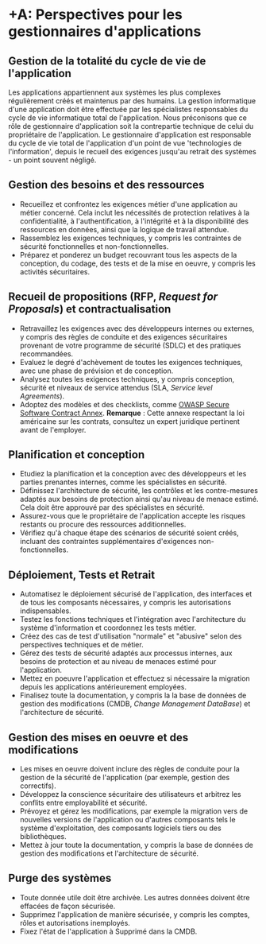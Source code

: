 # +A: 	Perspectives pour les gestionnaires d'applications

## Gestion de la totalité du cycle de vie de l'application

Les applications appartiennent aux systèmes les plus complexes régulièrement créés et maintenus par des humains. La gestion informatique d'une application doit être effectuée par les spécialistes responsables du cycle de vie informatique total de l'application. Nous préconisons que ce rôle de gestionnaire d'application soit la contrepartie technique de celui du propriétaire de l'application. Le gestionnaire d'application est responsable du cycle de vie total de l'application d'un point de vue 'technologies de l'information', depuis le recueil des exigences jusqu'au retrait des systèmes - un point souvent négligé.

## Gestion des besoins et des ressources

* Recueillez et confrontez les exigences métier d'une application au métier concerné. Cela inclut les nécessités de protection relatives à la confidentialité, à l'authentification, à l'intégrité et à la disponibilité des ressources en données, ainsi que la logique de travail attendue.
* Rassemblez les exigences techniques, y compris les contraintes de sécurité fonctionnelles et non-fonctionnelles.
* Préparez et ponderez un budget recouvrant tous les aspects de la conception, du codage, des tests et de la mise en oeuvre, y compris les activités sécuritaires.

## Recueil de propositions (RFP, _Request for Proposals_) et contractualisation

* Retravaillez les exigences avec des développeurs internes ou externes, y compris des règles de conduite et des exigences sécuritaires provenant de votre programme de sécurité (SDLC) et des pratiques recommandées.
* Evaluez le degré d'achèvement de toutes les exigences techniques, avec une phase de prévision et de conception.
* Analysez toutes les exigences techniques, y compris conception, sécurité et niveaux de service attendus (SLA, _Service level Agreements_).
* Adoptez des modèles et des checklists, comme [OWASP Secure Software Contract Annex](https://wiki.owasp.org/index.php/OWASP_Secure_Software_Contract_Annex). **Remarque** : Cette annexe respectant la loi américaine sur les contrats, consultez un expert juridique pertinent avant de l'employer.

## Planification et conception

* Etudiez la planification et la conception avec des développeurs et les parties prenantes internes, comme les spécialistes en sécurité.
* Définissez l'architecture de sécurité, les contrôles et les contre-mesures adaptés aux besoins de protection ainsi qu'au niveau de menace estimé. Cela doit être approuvé par des spécialistes en sécurité.
* Assurez-vous que le propriétaire de l'application accepte les risques restants ou procure des ressources additionnelles.
* Vérifiez qu'à chaque étape des scénarios de sécurité soient créés, incluant des contraintes supplémentaires d'exigences non-fonctionnelles.

## Déploiement, Tests et Retrait

* Automatisez le déploiement sécurisé de l'application, des interfaces et de tous les composants nécessaires, y compris les autorisations indispensables.
* Testez les fonctions techniques et l'intégration avec l'architecture du système d'information et coordonnez les tests métier.
* Créez des cas de test d'utilisation "normale" et "abusive" selon des perspectives techniques et de métier.
* Gérez des tests de sécurité adaptés aux processus internes, aux besoins de protection et au niveau de menaces estimé pour l'application.
* Mettez en poeuvre l'application et effectuez si nécessaire la migration depuis les applications antérieurement employées.
* Finalisez toute la documentation, y compris la la base de données de gestion des modifications (CMDB, _Change Management DataBase_) et l'architecture de sécurité.

## Gestion des mises en oeuvre et des modifications

* Les mises en oeuvre doivent inclure des règles de conduite pour la gestion de la sécurité de l'application (par exemple, gestion des correctifs).
* Développez la conscience sécuritaire des utilisateurs et arbitrez les conflits entre employabilité et sécurité.
* Prévoyez et gérez les modifications, par exemple la migration vers de nouvelles versions de l'application ou d'autres composants tels le système d'exploitation, des composants logiciels tiers ou des bibliothèques.
* Mettez à jour toute la documentation, y compris la base de données de gestion des modifications et l'architecture de sécurité.

## Purge des systèmes

* Toute donnée utile doit être archivée. Les autres données doivent être effacées de façon sécurisée.
* Supprimez l'application de manière sécurisée, y compris les comptes, rôles et autorisations inemployés.
* Fixez l'état de l'application à Supprimé dans la CMDB.
